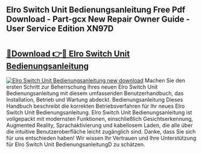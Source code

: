 ## Elro Switch Unit Bedienungsanleitung Free Pdf Download - Part-gcx New Repair Owner Guide - User Service Edition XN97D

# <h2><a href="http://df08jgi.blite.top/?on=Elro+Switch+Unit+Bedienungsanleitung">🔗Download 👉🔴 Elro Switch Unit Bedienungsanleitung</a></h2>

[![Elro Switch Unit Bedienungsanleitung new download](https://i.imgur.com/lujVjoI.png)](http://df08jgi.blite.top/?on=Elro+Switch+Unit+Bedienungsanleitung)
Machen Sie den ersten Schritt zur Beherrschung Ihres neuen Elro Switch Unit Bedienungsanleitung mit diesem umfassenden Benutzerhandbuch, das Installation, Betrieb und Wartung abdeckt. Bedienungsanleitung Dieses Handbuch beschreibt die korrekten Betriebsverfahren für Ihr neues Elro Switch Unit Bedienungsanleitung. Elro Switch Unit Bedienungsanleitung ist vollgepackt mit modernsten Funktionen, einschließlich Gesichtserkennung, Augmented Reality, Sprachaktivierung und kabellosem Laden, die alle über die intuitive Benutzeroberfläche leicht zugänglich sind. Danke, dass Sie sich für uns entschieden haben! Wir wissen Ihr Vertrauen und Ihre Unterstützung für Elro Switch Unit BedienungsanleitungD zu schätzen.
